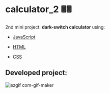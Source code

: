 # calculator_2 🖩🖩

2nd mini project: **dark-switch calculator** using:

- <a href="https://www.w3schools.com/js/DEFAULT.asp" target="_blank">JavaScript</a>

- <a href="https://www.w3schools.com/html/default.asp" target="_blank">HTML</a>

- <a href="https://www.w3schools.com/css/default.asp" target="_blank">CSS</a>

## Developed project:

![ezgif com-gif-maker](https://user-images.githubusercontent.com/87496837/177668005-6037ff40-3e69-4220-9635-145d96c971ac.gif)
